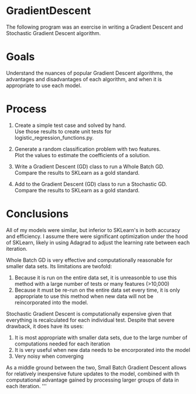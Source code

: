 # GradientDescent
The following program was an exercise in writing a Gradient Descent and Stochastic Gradient Descent algorithm.

# Goals
Understand the nuances of popular Gradient Descent algorithms, the advantages and disadvantages of each algorithm, and when it is appropriate to use each model.

# Process
1. Create a simple test case and solved by hand.  
Use those results to create unit tests for logistic_regression_functions.py.

1. Generate a random classification problem with two features.  
Plot the values to estimate the coefficients of a solution.

1. Write a Gradient Descent (GD) class to run a Whole Batch GD.  
Compare the results to SKLearn as a gold standard.

1. Add to the Gradient Descent (GD) class to run a Stochastic GD.  
Compare the results to SKLearn as a gold standard.

# Conclusions
All of my models were similar, but inferior to SKLearn's in both accuracy and efficiency. I assume there were significant optimization under the hood of SKLearn, likely in using Adagrad to adjust the learning rate between each iteration.

Whole Batch GD is very effective and computationally reasonable for smaller data sets.  Its limitations are twofold:
  1. Because it is run on the entire data set, it is unreasonble to use this method with a large number of tests or many features (>10,000)
  1. Because it must be re-run on the entire data set every time, it is only appropriate to use this method when new data will not be reincorporated into the model.

Stochastic Gradient Descent is computationally expensive given that everything is recalculated for each individual test.  Despite that severe drawback, it does have its uses:
  1. It is most appropriate with smaller data sets, due to the large number of computations needed for each iteration
  1. It is very useful when new data needs to be encorporated into the model
  1. Very noisy when converging

As a middle ground between the two, Small Batch Gradient Descent allows for relatively inexpensive future updates to the model, combined with th computational advantage gained by processing larger groups of data in each iteration.
'''
